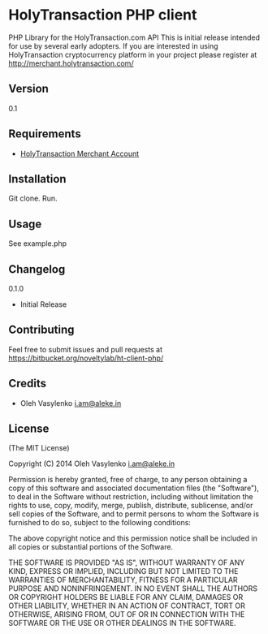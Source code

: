 HolyTransaction PHP client
==================================

PHP Library for the HolyTransaction.com API
This is initial release intended for use by several early adopters.
If you are interested in using HolyTransaction cryptocurrency platform in your project please register at
http://merchant.holytransaction.com/

## Version

0.1

## Requirements

- [HolyTransaction Merchant Account](http://merchant.holytransaction.com/)

## Installation

Git clone. Run.

## Usage

See example.php

## Changelog

0.1.0

* Initial Release

## Contributing

Feel free to submit issues and pull requests at https://bitbucket.org/noveltylab/ht-client-php/

## Credits

- Oleh Vasylenko <i.am@aleke.in>

## License

(The MIT License)

Copyright (C) 2014 Oleh Vasylenko <i.am@aleke.in>

Permission is hereby granted, free of charge, to any person obtaining a copy of this software and associated documentation files (the "Software"), to deal in the Software without restriction, including without limitation the rights to use, copy, modify, merge, publish, distribute, sublicense, and/or sell copies of the Software, and to permit persons to whom the Software is furnished to do so, subject to the following conditions:

The above copyright notice and this permission notice shall be included in all copies or substantial portions of the Software.

THE SOFTWARE IS PROVIDED "AS IS", WITHOUT WARRANTY OF ANY KIND, EXPRESS OR IMPLIED, INCLUDING BUT NOT LIMITED TO THE WARRANTIES OF MERCHANTABILITY, FITNESS FOR A PARTICULAR PURPOSE AND NONINFRINGEMENT. IN NO EVENT SHALL THE AUTHORS OR COPYRIGHT HOLDERS BE LIABLE FOR ANY CLAIM, DAMAGES OR OTHER LIABILITY, WHETHER IN AN ACTION OF CONTRACT, TORT OR OTHERWISE, ARISING FROM, OUT OF OR IN CONNECTION WITH THE SOFTWARE OR THE USE OR OTHER DEALINGS IN THE SOFTWARE.